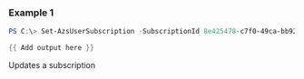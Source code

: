 ### Example 1
```powershell
PS C:\> Set-AzsUserSubscription -SubscriptionId 8e425478-c7f0-49ca-bb92-b42889ec3642 -DisplayName "NewName"

{{ Add output here }}
```

Updates a subscription